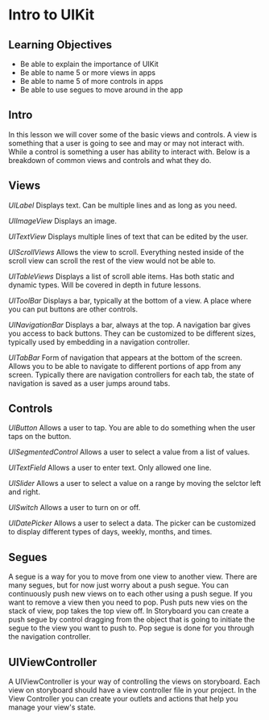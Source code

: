 # Intro to UIKit

## Learning Objectives
- Be able to explain the importance of UIKit
- Be able to name 5 or more views in apps
- Be able to name 5 of more controls in apps
- Be able to use segues to move around in the app

## Intro
In this lesson we will cover some of the basic views and controls. A view is something that a user is going to see and may or may not interact with. While a control is something a user has ability to interact with. Below is a breakdown of common views and controls and what they do.

## Views

*UILabel* Displays text. Can be multiple lines and as long as you need. 

*UIImageView* Displays an image. 

*UITextView* Displays multiple lines of text that can be edited by the user.

*UIScrollViews* Allows the view to scroll. Everything nested inside of the scroll view can scroll the rest of the view would not be able to.

*UITableViews* Displays a list of scroll able items. Has both static and dynamic types. Will be covered in depth in future lessons.

*UIToolBar* Displays a bar, typically at the bottom of a view. A place where you can put buttons are other controls.

*UINavigationBar* Displays a bar, always at the top. A navigation bar gives you access to back buttons. They can be customized to be different sizes, typically used by embedding in a navigation controller.

*UITabBar* Form of navigation that appears at the bottom of the screen. Allows you to be able to navigate to different portions of app from any screen. Typically there are navigation controllers for each tab, the state of navigation is saved as a user jumps around tabs.

## Controls

*UIButton* Allows a user to tap. You are able to do something when the user taps on the button.

*UISegmentedControl* Allows a user to select a value from a list of values. 

*UITextField* Allows a user to enter text. Only allowed one line.

*UISlider* Allows a user to select a value on a range by moving the selctor left and right.

*UISwitch* Allows a user to turn on or off. 

*UIDatePicker* Allows a user to select a data. The picker can be customized to display different types of days, weekly, months, and times.

## Segues

A segue is a way for you to move from one view to another view. There are many segues, but for now just worry about a push segue. You can continuously push new views on to each other using a push segue. If you want to remove a view then you need to pop. Push puts new vies on the stack of view, pop takes the top view off. In Storyboard you can create a push segue by control dragging from the object that is going to initiate the segue to the view you want to push to. Pop segue is done for you through the navigation controller.

## UIViewController

A UIViewController is your way of controlling the views on storyboard. Each view on storyboard should have a view controller file in your project. In the View Controller you can create your outlets and actions that help you manage your view's state. 

